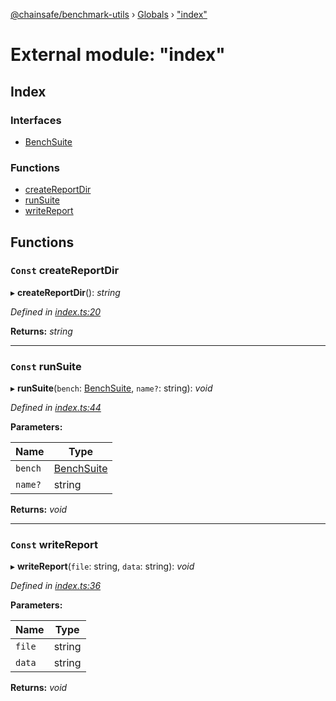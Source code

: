 [@chainsafe/benchmark-utils](../README.md) › [Globals](../globals.md) › ["index"](_index_.md)

# External module: "index"

## Index

### Interfaces

* [BenchSuite](../interfaces/_index_.benchsuite.md)

### Functions

* [createReportDir](_index_.md#const-createreportdir)
* [runSuite](_index_.md#const-runsuite)
* [writeReport](_index_.md#const-writereport)

## Functions

### `Const` createReportDir

▸ **createReportDir**(): *string*

*Defined in [index.ts:20](https://github.com/ChainSafe/lodestar/blob/16dbdb2e2/packages/benchmark-utils/src/index.ts#L20)*

**Returns:** *string*

___

### `Const` runSuite

▸ **runSuite**(`bench`: [BenchSuite](../interfaces/_index_.benchsuite.md), `name?`: string): *void*

*Defined in [index.ts:44](https://github.com/ChainSafe/lodestar/blob/16dbdb2e2/packages/benchmark-utils/src/index.ts#L44)*

**Parameters:**

Name | Type |
------ | ------ |
`bench` | [BenchSuite](../interfaces/_index_.benchsuite.md) |
`name?` | string |

**Returns:** *void*

___

### `Const` writeReport

▸ **writeReport**(`file`: string, `data`: string): *void*

*Defined in [index.ts:36](https://github.com/ChainSafe/lodestar/blob/16dbdb2e2/packages/benchmark-utils/src/index.ts#L36)*

**Parameters:**

Name | Type |
------ | ------ |
`file` | string |
`data` | string |

**Returns:** *void*
